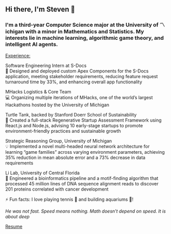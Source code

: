 ## Hi there, I'm Steven 👋

<!--
**stevenzp/stevenzp** is a ✨ _special_ ✨ repository because its `README.md` (this file) appears on your GitHub profile.

Here are some ideas to get you started:

- 🔭 I’m currently working on ...
- 🌱 I’m currently learning ...
- 👯 I’m looking to collaborate on ...
- 🤔 I’m looking for help with ...
- 💬 Ask me about ...
- 📫 How to reach me: ...
- 😄 Pronouns: ...
- ⚡ Fun fact: ...
-->

### I'm a third-year Computer Science major at the University of 〽️ichigan with a minor in Mathematics and Statistics. My interests lie in machine learning, algorithmic game theory, and intelligent AI agents. 

<ins>Experience:</ins>  

Software Engineering Intern at S-Docs 	    
  🔧 Designed and deployed custom Apex Components for the S-Docs application, meeting stakeholder requirements, reducing feature request turnaround time by 33%, and enhancing overall app functionality

MHacks Logistics & Core Team	    
  💻 Organizing multiple iterations of MHacks, one of the world’s largest Hackathons hosted by the University of Michigan 

Turtle Tank, backed by Stanford Doerr School of Sustainability	    
  🌱 Created a full-stack Regenerative Startup Assessment Framework using React.js and Node.js, advising 10 early-stage startups to promote environment-friendly practices and sustainable growth

Strategic Reasoning Group, University of Michigan	    
  💡 Implemented a novel multi-headed neural network architecture for learning “game families” across varying environment parameters, achieving 35% reduction in mean absolute error and a 73% decrease in data requirements

Li Lab, University of Central Florida	    
  🧬 Engineered a bioinformatics pipeline and a motif-finding algorithm that processed 45 million lines of DNA sequence alignment reads to discover 201 proteins correlated with cancer development

⚡ Fun facts: I love playing tennis 🎾 and building aquariums 🐠!

_He was not fast. Speed means nothing. Math doesn’t depend on speed. It is about deep_

[Resume](https://drive.google.com/file/d/1MSZ4lnnoo0axsTZl-oN3dPVsHBkA_Qqt/view?usp=sharing)

